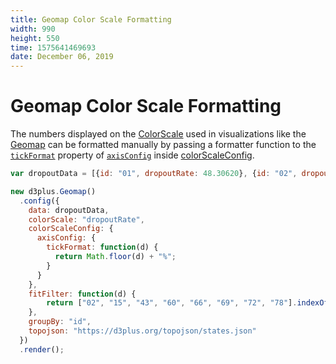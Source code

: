 ```yaml
---
title: Geomap Color Scale Formatting
width: 990
height: 550
time: 1575641469693
date: December 06, 2019
---
```


[height]: 550

# Geomap Color Scale Formatting

The numbers displayed on the [ColorScale](https://d3plus.org/docs/#ColorScale) used in visualizations like the [Geomap](https://d3plus.org/docs/#Geomap) can be formatted manually by passing a formatter function to the [`tickFormat`](https://d3plus.org/docs/#Axis.tickFormat) property of [`axisConfig`](https://d3plus.org/docs/#ColorScale.axisConfig) inside [colorScaleConfig](https://d3plus.org/docs/#Viz.colorScaleConfig).

```js
var dropoutData = [{id: "01", dropoutRate: 48.30620}, {id: "02", dropoutRate: 73.3375}, {id: "04", dropoutRate: 66.41928}, {id: "05", dropoutRate: 29.58208}, {id: "06", dropoutRate: 38.421464}, {id: "08", dropoutRate: 52.78906}, {id: "09", dropoutRate: 35.93222}, {id: "10", dropoutRate: .926454}, {id: "11", dropoutRate: .647484}, {id: "12", dropoutRate: 19.645772}, {id: "13", dropoutRate: 10.006693}, {id: "15", dropoutRate: 14.06299}, {id: "16", dropoutRate: 16.16547}, {id: "17", dropoutRate: 12.873761}, {id: "18", dropoutRate: .6568645}, {id: "19", dropoutRate: 30.93526}, {id: "20", dropoutRate: 28.92987}, {id: "21", dropoutRate: .4397353}, {id: "22", dropoutRate: 46.25253}, {id: "23", dropoutRate: 13.29100}, {id: "24", dropoutRate: .5930538}, {id: "25", dropoutRate: .6705586}, {id: "26", dropoutRate: .9900571}, {id: "27", dropoutRate: 54.19171}, {id: "28", dropoutRate: 29.88081}, {id: "29", dropoutRate: 60.45448}, {id: "30", dropoutRate: 10.14699}, {id: "31", dropoutRate: 18.69365}, {id: "32", dropoutRate: 27.98636}, {id: "33", dropoutRate: 13.24201}, {id: "34", dropoutRate: .8904413}, {id: "35", dropoutRate: 20.84117}, {id: "36", dropoutRate: 19.673174}, {id: "37", dropoutRate: .9845333}, {id: "38", dropoutRate: .721640}, {id: "39", dropoutRate: 11.575977}, {id: "40", dropoutRate: .3849733}, {id: "41", dropoutRate: 39.39233}, {id: "42", dropoutRate: 12.779559}, {id: "44", dropoutRate: 10.53661}, {id: "45", dropoutRate: 47.77576}, {id: "46", dropoutRate: .843190}, {id: "47", dropoutRate: .6499615}, {id: "48", dropoutRate: 26.538614}, {id: "49", dropoutRate: 29.03379}, {id: "50", dropoutRate: 6.26604}, {id: "51", dropoutRate: 8.256630}, {id: "53", dropoutRate: 6.985464}, {id: "54", dropoutRate: 18.51420}, {id: "55", dropoutRate: 5.742117}, {id: "56", dropoutRate: 5.79679}, {id: "72", dropoutRate: 35.83073}];

new d3plus.Geomap()
  .config({
    data: dropoutData,
    colorScale: "dropoutRate",
    colorScaleConfig: {
      axisConfig: {
        tickFormat: function(d) {
          return Math.floor(d) + "%";
        }
      }
    },
    fitFilter: function(d) {
        return ["02", "15", "43", "60", "66", "69", "72", "78"].indexOf(d.id) < 0;
    },
    groupBy: "id",
    topojson: "https://d3plus.org/topojson/states.json"
  })
  .render();
```
